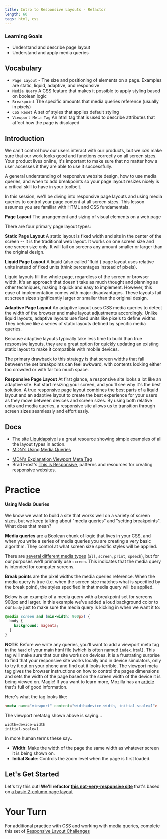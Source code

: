 ```yaml
---
title: Intro to Responsive Layouts - Refactor
length: 60
tags: html, css
---
```


### Learning Goals
- Understand and describe page layout
- Understand and apply media queries

## Vocabulary

- `Page Layout` - The size and positioning of elements on a page. Examples are static, liquid, adaptive, and responsive
- `Media Query` A CSS feature that makes it possible to apply styling based on boolean logic
- `Breakpoint` The specific amounts that media queries reference (usually in pixels)
- `CSS Reset` A set of styles that applies default styling
- `Viewport Meta Tag` An html tag that is used to describe attributes that affect how the page is displayed

## Introduction

We can't control how our users interact with our products, but we *can* make sure that our work looks good and functions correctly on all screen sizes. Your product lives online, it's important to make sure that no matter how a user accesses it they are able to use it successfully.

A general understanding of responsive website design, how to use media queries, and when to add breakpoints so your page layout resizes nicely is a critical skill to have in your toolbelt.

In this session, we'll be diving into responsive page layouts and using media queries to control your page content at all screen sizes. This lesson assumes you are familiar with HTML and CSS fundamentals.

**Page Layout**
The arrangement and sizing of visual elements on a web page

There are four primary page layout types:

**Static Page Layout**
A static layout is fixed width and sits in the center of the screen -- it is the traditional web layout. It works on one screen size and one screen size only. It will fail on screens any amount smaller or larger than the original design.

**Liquid Page Layout**
A liquid (also called 'fluid') page layout uses relative units instead of fixed units (think percentages instead of pixels).

Liquid layouts fill the whole page, regardless of the screen or browser width. It's an approach that doesn't take as much thought and planning as other techniques, making it quick and easy to implement. However, this ease of implementation comes with major disadvantages. These layouts fail at screen sizes significantly larger or smaller than the original design.

**Adaptive Page Layout**
An adaptive layout uses CSS media queries to detect the width of the browser and make layout adjustments accordingly. Unlike liquid layouts, adaptive layouts use fixed units like pixels to define widths. They behave like a series of static layouts defined by specific media queries.

Because adaptive layouts typically take less time to build than true responsive layouts, they are a great option for quickly updating an existing static layout to make it compatible with mobile devices.

The primary drawback to this strategy is that screen widths that fall between the set breakpoints can feel awkward, with contents looking either too crowded or with far too much space.

**Responsive Page Layout**
At first glance, a responsive site looks a lot like an adaptive site. But start resizing your screen, and you'll see why it's the best solution. A true responsive page layout combines the best parts of a liquid layout and an adaptive layout to create the best experience for your users as they move between devices and screen sizes. By using both relative units and media queries, a responsive site allows us to transition through screen sizes seamlessly and effortlessly.

## Docs

* The site [Liquidapsive](http://www.liquidapsive.com/) is a great resource showing simple examples of all the layout types in action.
* [MDN's Using Media Queries](https://developer.mozilla.org/en-US/docs/Web/CSS/Media_Queries/Using_media_queries)
<!-- * [MDN's Responsive Design Overview](https://developer.mozilla.org/en-US/Apps/Progressive/Responsive) -->
* [MDN's Explanation Viewport Meta Tag](https://developer.mozilla.org/en-US/docs/Mozilla/Mobile/Viewport_meta_tag)
* Brad Frost's [This is Responsive](http://bradfrost.github.io/this-is-responsive/), patterns and resources for creating responsive websites.

# Practice

#### Using Media Queries

We know we want to build a site that works well on a variety of screen sizes, but we keep talking about "media queries" and "setting breakpoints". What does that mean?

**Media queries** are a Boolean chunk of logic that lives in your CSS, and when you write a series of media queries you are creating a very basic algorithm. They control at what screen size specific styles will be applied.

There are [several different media types](https://developer.mozilla.org/en-US/docs/Web/CSS/@media) (`all`, `screen`, `print`, `speech`), but for our purposes we'll primarily use ``screen``. This indicates that the media query is intended for computer screens.

**Break points** are the pixel widths the media queries reference. When the media query is true (i.e. when the screen size matches what is specified by the break point), the styles specified in that media query will be applied.

Below is an example of a media query with a breakpoint set for screens 900px and larger. In this example we've added a loud background color to our ``body`` just to make sure the media query is kicking in when we want it to:

```css
@media screen and (min-width: 900px) {
  body {
    background: magenta;
  }
}
```

**NOTE:** Before we write any queries, you'll want to add a viewport meta tag in the ``head`` of your main html file (which is often named ``index.html``). This tag will make sure that our site works on devices. It is a frustrating surprise to find that your responsive site works locally and in device simulators, only to try it out on your phone and find out it looks terrible. The viewport meta tag gives the browser instructions on how to control the pages dimensions and sets the width of the page based on the screen width of the device it is being viewed on. Magic! If you want to learn more, Mozilla has an [article](https://developer.mozilla.org/en-US/docs/Mozilla/Mobile/Viewport_meta_tag) that's full of good information.

Here's what the tag looks like:

```html
<meta name="viewport" content="width=device-width, initial-scale=1">
```
The viewport metatag shown above is saying...

```
width=device-width
initial-scale=1
```

In more human terms these say..

* __Width__: Make the width of the page the same width as whatever screen it is being shown on.
* __Initial Scale__: Controls the zoom level when the page is first loaded.

## Let's Get Started

Let's try this out! **We'll refactor [this not-very-responsive  site](https://github.com/turingschool-examples/responsive-rescue)** that's based on [a basic 2-column page layout](https://github.com/turingschool-examples/intro-to-responsive)

# Your Turn

For additional practice with CSS and working with media queries, complete this set of [Responsive Layout Challenges](https://github.com/turingschool-examples/responsive-layout-challenges)
